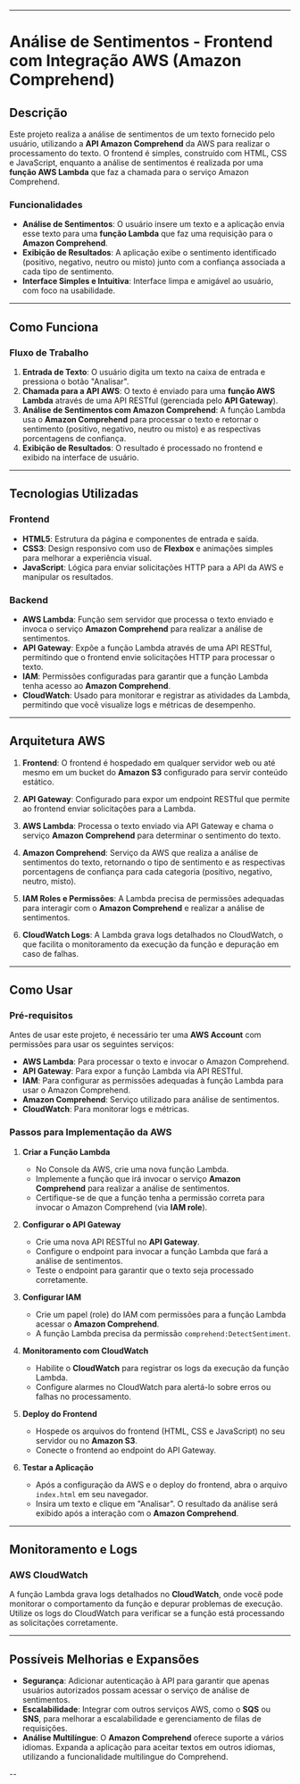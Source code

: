 

---

# Análise de Sentimentos - Frontend com Integração AWS (Amazon Comprehend)

## Descrição

Este projeto realiza a análise de sentimentos de um texto fornecido pelo usuário, utilizando a **API Amazon Comprehend** da AWS para realizar o processamento do texto. O frontend é simples, construído com HTML, CSS e JavaScript, enquanto a análise de sentimentos é realizada por uma **função AWS Lambda** que faz a chamada para o serviço Amazon Comprehend.

### Funcionalidades

- **Análise de Sentimentos**: O usuário insere um texto e a aplicação envia esse texto para uma **função Lambda** que faz uma requisição para o **Amazon Comprehend**.
- **Exibição de Resultados**: A aplicação exibe o sentimento identificado (positivo, negativo, neutro ou misto) junto com a confiança associada a cada tipo de sentimento.
- **Interface Simples e Intuitiva**: Interface limpa e amigável ao usuário, com foco na usabilidade.

---

## Como Funciona

### Fluxo de Trabalho

1. **Entrada de Texto**: O usuário digita um texto na caixa de entrada e pressiona o botão "Analisar".
2. **Chamada para a API AWS**: O texto é enviado para uma **função AWS Lambda** através de uma API RESTful (gerenciada pelo **API Gateway**).
3. **Análise de Sentimentos com Amazon Comprehend**: A função Lambda usa o **Amazon Comprehend** para processar o texto e retornar o sentimento (positivo, negativo, neutro ou misto) e as respectivas porcentagens de confiança.
4. **Exibição de Resultados**: O resultado é processado no frontend e exibido na interface de usuário.

---

## Tecnologias Utilizadas

### Frontend
- **HTML5**: Estrutura da página e componentes de entrada e saída.
- **CSS3**: Design responsivo com uso de **Flexbox** e animações simples para melhorar a experiência visual.
- **JavaScript**: Lógica para enviar solicitações HTTP para a API da AWS e manipular os resultados.

### Backend
- **AWS Lambda**: Função sem servidor que processa o texto enviado e invoca o serviço **Amazon Comprehend** para realizar a análise de sentimentos.
- **API Gateway**: Expõe a função Lambda através de uma API RESTful, permitindo que o frontend envie solicitações HTTP para processar o texto.
- **IAM**: Permissões configuradas para garantir que a função Lambda tenha acesso ao **Amazon Comprehend**.
- **CloudWatch**: Usado para monitorar e registrar as atividades da Lambda, permitindo que você visualize logs e métricas de desempenho.

---

## Arquitetura AWS

1. **Frontend**: O frontend é hospedado em qualquer servidor web ou até mesmo em um bucket do **Amazon S3** configurado para servir conteúdo estático.
   
2. **API Gateway**: Configurado para expor um endpoint RESTful que permite ao frontend enviar solicitações para a Lambda.

3. **AWS Lambda**: Processa o texto enviado via API Gateway e chama o serviço **Amazon Comprehend** para determinar o sentimento do texto.
   
4. **Amazon Comprehend**: Serviço da AWS que realiza a análise de sentimentos do texto, retornando o tipo de sentimento e as respectivas porcentagens de confiança para cada categoria (positivo, negativo, neutro, misto).

5. **IAM Roles e Permissões**: A Lambda precisa de permissões adequadas para interagir com o **Amazon Comprehend** e realizar a análise de sentimentos.

6. **CloudWatch Logs**: A Lambda grava logs detalhados no CloudWatch, o que facilita o monitoramento da execução da função e depuração em caso de falhas.

---

## Como Usar

### Pré-requisitos
Antes de usar este projeto, é necessário ter uma **AWS Account** com permissões para usar os seguintes serviços:

- **AWS Lambda**: Para processar o texto e invocar o Amazon Comprehend.
- **API Gateway**: Para expor a função Lambda via API RESTful.
- **IAM**: Para configurar as permissões adequadas à função Lambda para usar o Amazon Comprehend.
- **Amazon Comprehend**: Serviço utilizado para análise de sentimentos.
- **CloudWatch**: Para monitorar logs e métricas.

### Passos para Implementação da AWS

1. **Criar a Função Lambda**
   - No Console da AWS, crie uma nova função Lambda.
   - Implemente a função que irá invocar o serviço **Amazon Comprehend** para realizar a análise de sentimentos.
   - Certifique-se de que a função tenha a permissão correta para invocar o Amazon Comprehend (via **IAM role**).

2. **Configurar o API Gateway**
   - Crie uma nova API RESTful no **API Gateway**.
   - Configure o endpoint para invocar a função Lambda que fará a análise de sentimentos.
   - Teste o endpoint para garantir que o texto seja processado corretamente.

3. **Configurar IAM**
   - Crie um papel (role) do IAM com permissões para a função Lambda acessar o **Amazon Comprehend**.
   - A função Lambda precisa da permissão `comprehend:DetectSentiment`.

4. **Monitoramento com CloudWatch**
   - Habilite o **CloudWatch** para registrar os logs da execução da função Lambda.
   - Configure alarmes no CloudWatch para alertá-lo sobre erros ou falhas no processamento.

5. **Deploy do Frontend**
   - Hospede os arquivos do frontend (HTML, CSS e JavaScript) no seu servidor ou no **Amazon S3**.
   - Conecte o frontend ao endpoint do API Gateway.

6. **Testar a Aplicação**
   - Após a configuração da AWS e o deploy do frontend, abra o arquivo `index.html` em seu navegador.
   - Insira um texto e clique em "Analisar". O resultado da análise será exibido após a interação com o **Amazon Comprehend**.

---

## Monitoramento e Logs

### AWS CloudWatch
A função Lambda grava logs detalhados no **CloudWatch**, onde você pode monitorar o comportamento da função e depurar problemas de execução. Utilize os logs do CloudWatch para verificar se a função está processando as solicitações corretamente.

---

## Possíveis Melhorias e Expansões

- **Segurança**: Adicionar autenticação à API para garantir que apenas usuários autorizados possam acessar o serviço de análise de sentimentos.
- **Escalabilidade**: Integrar com outros serviços AWS, como o **SQS** ou **SNS**, para melhorar a escalabilidade e gerenciamento de filas de requisições.
- **Análise Multilíngue**: O **Amazon Comprehend** oferece suporte a vários idiomas. Expanda a aplicação para aceitar textos em outros idiomas, utilizando a funcionalidade multilingue do Comprehend.

--
